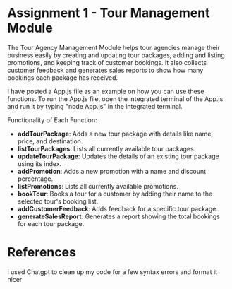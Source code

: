 # Assignment 1 - Tour Management Module
The Tour Agency Management Module helps tour agencies manage their business easily by creating and updating tour packages, 
adding and listing promotions, and keeping track of customer bookings. 
It also collects customer feedback and generates sales reports to show how many bookings each package has received.

I have posted a App.js file as an example on how you can use these functions.
To run the App.js file, open the integrated terminal of the App.js and run it by typing "node App.js" in the integrated terminal.

Functionality of Each Function:
- **addTourPackage**: Adds a new tour package with details like name, price, and destination.  
- **listTourPackages**: Lists all currently available tour packages.  
- **updateTourPackage**: Updates the details of an existing tour package using its index.  
- **addPromotion**: Adds a new promotion with a name and discount percentage.  
- **listPromotions**: Lists all currently available promotions.  
- **bookTour**: Books a tour for a customer by adding their name to the selected tour's booking list.  
- **addCustomerFeedback**: Adds feedback for a specific tour package.  
- **generateSalesReport**: Generates a report showing the total bookings for each tour package.  
# References
i used Chatgpt to clean up my code for a few syntax errors and format it nicer
